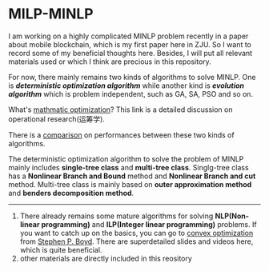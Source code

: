 # MILP-MINLP

I am working on a highly complicated MINLP problem recently in a paper about mobile blockchain, which is my first paper here in ZJU. So I want to record some of my beneficial thoughts here. Besides, I will put all relevant materials used or which I think are precious in this repository.

For now, there mainly remains two kinds of algorithms to solve MINLP. One is ***deterministic optimization algorithm*** while another kind is ***evolution algorithm*** which is problem independent, such as GA, SA, PSO and so on. 

What's [mathmatic optimization](https://zhuanlan.zhihu.com/p/25579864)? This link is a detailed discussion on operational research(运筹学).

There is a [comparison](http://baijiahao.baidu.com/s?id=1600164518587031730&wfr=spider&for=pc) on performances between these two kinds of algorithms. 

The deterministic optimization algorithm to solve the problem of MINLP mainly includes **single-tree class** and **multi-tree class**. Singlg-tree class has a **Nonlinear Branch and Bound** method and **Nonlinear Branch and cut** method. Multi-tree class is mainly based on **outer approximation method** and **benders decomposition method**.

---
1. There already remains some mature algorithms for solving **NLP(Non-linear programming)** and **ILP(Integer linear programming)** problems. If you want to catch up on the basics, you can go to [convex optimization](http://web.stanford.edu/class/ee364a/) from [Stephen P. Boyd](https://web.stanford.edu/~boyd/). There are superdetailed slides and videos here, which is quite beneficial.
2. other materials are directly included in this reository 
